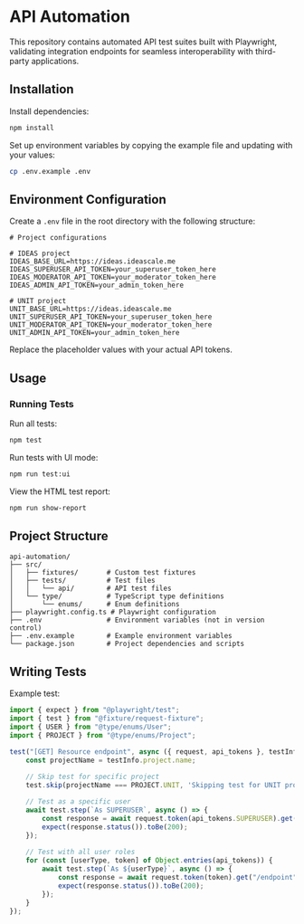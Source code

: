 # API Automation

This repository contains automated API test suites built with Playwright, validating integration endpoints for seamless interoperability with third-party applications.
## Installation

Install dependencies:
   ```bash
   npm install
   ```

Set up environment variables by copying the example file and updating with your values:
   ```bash
   cp .env.example .env
   ```

## Environment Configuration

Create a `.env` file in the root directory with the following structure:

```
# Project configurations

# IDEAS project
IDEAS_BASE_URL=https://ideas.ideascale.me
IDEAS_SUPERUSER_API_TOKEN=your_superuser_token_here
IDEAS_MODERATOR_API_TOKEN=your_moderator_token_here
IDEAS_ADMIN_API_TOKEN=your_admin_token_here

# UNIT project
UNIT_BASE_URL=https://ideas.ideascale.me
UNIT_SUPERUSER_API_TOKEN=your_superuser_token_here
UNIT_MODERATOR_API_TOKEN=your_moderator_token_here
UNIT_ADMIN_API_TOKEN=your_admin_token_here
```

Replace the placeholder values with your actual API tokens.

## Usage

### Running Tests

Run all tests:
```bash
npm test
```

Run tests with UI mode:
```bash
npm run test:ui
```

View the HTML test report:
```bash
npm run show-report
```

## Project Structure

```
api-automation/
├── src/
│   ├── fixtures/       # Custom test fixtures
│   ├── tests/          # Test files
│   │   └── api/        # API test files
│   └── type/           # TypeScript type definitions
│       └── enums/      # Enum definitions
├── playwright.config.ts # Playwright configuration
├── .env                # Environment variables (not in version control)
├── .env.example        # Example environment variables
└── package.json        # Project dependencies and scripts
```

## Writing Tests

Example test:

```typescript
import { expect } from "@playwright/test";
import { test } from "@fixture/request-fixture";
import { USER } from "@type/enums/User";
import { PROJECT } from "@type/enums/Project";

test("[GET] Resource endpoint", async ({ request, api_tokens }, testInfo) => {
    const projectName = testInfo.project.name;
    
    // Skip test for specific project
    test.skip(projectName === PROJECT.UNIT, 'Skipping test for UNIT project');

    // Test as a specific user
    await test.step(`As SUPERUSER`, async () => {
        const response = await request.token(api_tokens.SUPERUSER).get("/endpoint");
        expect(response.status()).toBe(200);
    });
    
    // Test with all user roles
    for (const [userType, token] of Object.entries(api_tokens)) {
        await test.step(`As ${userType}`, async () => {
            const response = await request.token(token).get("/endpoint");
            expect(response.status()).toBe(200);
        });
    }
});
```
